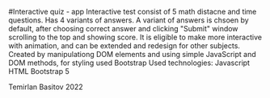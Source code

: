 #Interactive quiz - app
Interactive test consist of 5 math distacne and time questions. Has 4 variants of answers. A variant of answers is chsoen by default, after choosing correct answer and clicking 
"Submit" window scrolling to the top and showing score. It is eligible to make more interactive with animation, and can be extended and redesign for other subjects.
Created by manipulationg  DOM elements and using simple JavaScript and DOM methods, for styling used Bootstrap
Used technologies: 
Javascript
HTML
Bootstrap 5

Temirlan Basitov
2022
